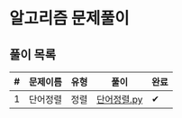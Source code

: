 # 알고리즘 문제풀이

## 풀이 목록

| # | 문제이름   | 유형  | 풀이 | 완료 |
| ---| --- | --- | --- | --- |
| 1 | 단어정렬 | 정렬 | [단어정렬.py](https://kdt-gitlab.elice.io/eunhyekim1223/codingtest-study/-/blob/master/GwangCheon/%EB%8B%A8%EC%96%B4%20%EC%A0%95%EB%A0%AC.py) | ✔ |
